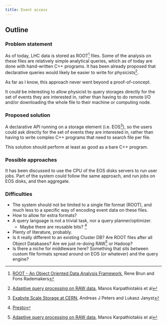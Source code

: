 ```yaml
---
title: Event access
---
```


## Outline

### Problem statement
As of today, LHC data is stored as ROOT[^root] files. Some of the analysis
on these files are relatively simple analytical queries, which as of
today are done with hand-written C++ programs. It has been already
proposed that declarative queries would likely be easier to write for physicists[^raw].

As far as I know, this approach never went beyond a proof-of-concept.

It could be interesting to allow physicist to query storages directly for the
set of events they are interested in, rather than having to do remote I/O
and/or downloading the whole file to their machine or computing node.

### Proposed solution
A declarative API running on a storage element (i.e. EOS[^eos]), so the users
could ask directly for the set of events they are interested in, rather than
having to write complex C++ programs that need to search file per file.

This solution should perform at least as good as a bare C++ program.

### Possible approaches
It has been discussed to use the CPU of the EOS disks servers to run
user jobs. Part of the system could follow the same approach, and run
jobs on EOS disks, and then aggregate.

### Difficulties
* The system should not be limited to a single file format (ROOT), and much less
to a specific way of encoding event data on these files.
* How to allow for extra formats?
* A query language is not a trivial task, nor a query planner/optimizer.
  * Maybe there are reusable bits? [^presto]
* Plenty of literature, probably.
* Is it really different to an existing Cluster DB? Are ROOT files after all
Object Databases? Are we just re-doing RAW[^raw] or Hadoop?
* Is there a niche for middleware here? Something that sits between custom file
formats spread around on EOS (or whatever) and the query engine?

[^root]: [ROOT - An Object Oriented Data Analysis Framework](http://www-ai.cs.uni-dortmund.de/PublicPublicationFiles/brun_rademakers_97a_2.pdf), Rene Brun and Fons Rademakers
[^raw]: [Adaptive query processing on RAW data](http://dl.acm.org/citation.cfm?id=2732986), Manos Karpathiotakis et al
[^eos]: [Exabyte Scale Storage at CERN](http://iopscience.iop.org/article/10.1088/1742-6596/331/5/052015/meta), Andreas J Peters and Lukasz Janyst
[^presto]: [Presto](https://prestodb.io/)
